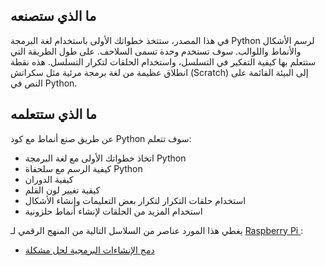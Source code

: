 ## ما الذي ستصنعه

في هذا المصدر، ستتخذ خطواتك الأولى باستخدام لغة البرمجة Python لرسم الأشكال والأنماط واللوالب. سوف تستخدم وحدة تسمى السلاحف. على طول الطريقة التي ستتعلم بها كيفية التفكير في التسلسل، واستخدام الحلقات لتكرار التسلسل. هذه نقطة انطلاق عظيمة من لغة برمجة مرئية مثل سكراتش (Scratch) إلى البيئة القائمة على النص في Python.

## ما الذي ستتعلمه

عن طريق صنع أنماط مع كود Python سوف تتعلم:

- اتخاذ خطواتك الأولى مع لغة البرمجة Python
- كيفية الرسم مع سلحفاة Python
- كيفية الدوران
- كيفية تغيير لون القلم
- استخدام حلقات التكرار لتكرار بعض التعليمات وإنشاء الأشكال
- استخدام المزيد من الحلقات لإنشاء أنماط حلزونية

يغطي هذا المورد عناصر من السلاسل التالية من المنهج الرقمي لـ [Raspberry Pi ](https://www.raspberrypi.org/curriculum/):

- [دمج الإنشاءات البرمجية لحل مشكلة](https://www.raspberrypi.org/curriculum/programming/builder)